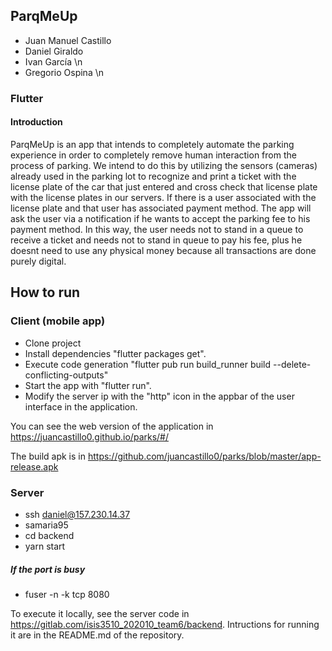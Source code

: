 ## ParqMeUp

- Juan Manuel Castillo
- Daniel Giraldo
- Ivan García \n
- Gregorio Ospina \n


### Flutter 

#### Introduction
ParqMeUp is an app that intends to completely automate the parking experience
in order to completely remove human interaction from the process of parking.
We intend to do this by utilizing the sensors (cameras) already used in the
parking lot to recognize and print a ticket with the license plate of the car
that just entered and cross check that license plate with the license plates in
our servers. If there is a user associated with the license plate and that user
has associated payment method. The app will ask the user via a notification if
he wants to accept the parking fee to his payment method.
In this way, the user needs not to stand in a queue to receive a ticket and needs
not to stand in queue to pay his fee, plus he doesnt need to use any physical
money because all transactions are done purely digital.

## How to run
### Client (mobile app)

- Clone project
- Install dependencies "flutter packages get".
- Execute code generation "flutter pub run build_runner build --delete-conflicting-outputs" 
- Start the app with "flutter run".
- Modify the server ip with the "http" icon in the appbar of the user interface in the application.

You can see the web version of the application in https://juancastillo0.github.io/parks/#/

The build apk is in https://github.com/juancastillo0/parks/blob/master/app-release.apk

### Server

- ssh daniel@157.230.14.37
- samaria95
- cd backend
- yarn start

##### If the port is busy
- fuser -n -k tcp 8080

To execute it locally, see the server code in https://gitlab.com/isis3510_202010_team6/backend. Intructions for running it are in the README.md of the repository.


